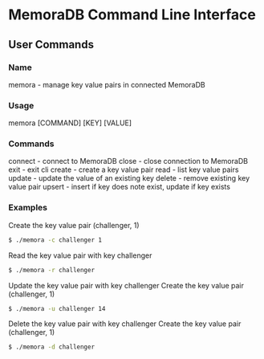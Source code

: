 # MemoraDB Command Line Interface
## User Commands
### Name
memora - manage key value pairs in connected MemoraDB

### Usage
memora [COMMAND] [KEY] [VALUE]

### Commands 
connect - connect to MemoraDB
close - close connection to MemoraDB
exit - exit cli
create - create a key value pair
read - list key value pairs
update - update the value of an existing key
delete - remove existing key value pair
upsert - insert if key does note exist, update if key exists

### Examples
Create the key value pair (challenger, 1)
```bash
$ ./memora -c challenger 1
```

Read the key value pair with key challenger
```bash
$ ./memora -r challenger
```

Update the key value pair with key challenger
Create the key value pair (challenger, 1)
```bash
$ ./memora -u challenger 14
```

Delete the key value pair with key challenger
Create the key value pair (challenger, 1)
```bash
$ ./memora -d challenger
```
